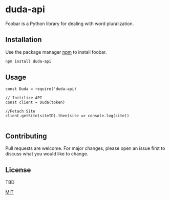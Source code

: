 # duda-api

Foobar is a Python library for dealing with word pluralization.

## Installation

Use the package manager [npm](https://pip.pypa.io/en/stable/) to install foobar.

```bash
npm install duda-api
```

## Usage


```javscript
const Duda = require('duda-api)

// Initilize API
const client = Duda(token) 

//Fetach Site
client.getSite(siteID).then(site => console.log(site))


```

## Contributing
Pull requests are welcome. For major changes, please open an issue first to discuss what you would like to change.

## License
TBD

[MIT](https://choosealicense.com/licenses/mit/)